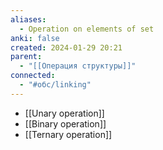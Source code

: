 ```yaml
---
aliases:
  - Operation on elements of set
anki: false
created: 2024-01-29 20:21
parent:
  - "[[Операция структуры]]"
connected:
  - "#обс/linking"
---
```


- [[Unary operation]]
- [[Binary operation]]
- [[Ternary operation]]













